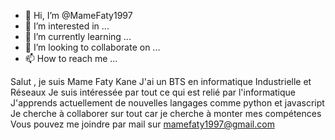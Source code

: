 - 👋 Hi, I’m @MameFaty1997
- 👀 I’m interested in ...
- 🌱 I’m currently learning ...
- 💞️ I’m looking to collaborate on ...
- 📫 How to reach me ...

<!---
MameFaty1997/MameFaty1997 is a ✨ special ✨ repository because its `README.md` (this file) appears on your GitHub profile.
You can click the Preview link to take a look at your changes.
--->
Salut , je suis Mame Faty Kane
J'ai un BTS en informatique  Industrielle et Réseaux
Je  suis intéressée par tout ce qui est relié par l'informatique 
J'apprends actuellement de nouvelles langages comme python et javascript
Je cherche à collaborer sur tout car je cherche à monter mes compétences
Vous pouvez me joindre par mail sur mamefaty1997@gmail.com
